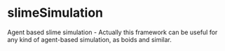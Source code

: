 # slimeSimulation
Agent based slime simulation - Actually this framework can be useful for any kind of agent-based simulation, as boids and similar.
